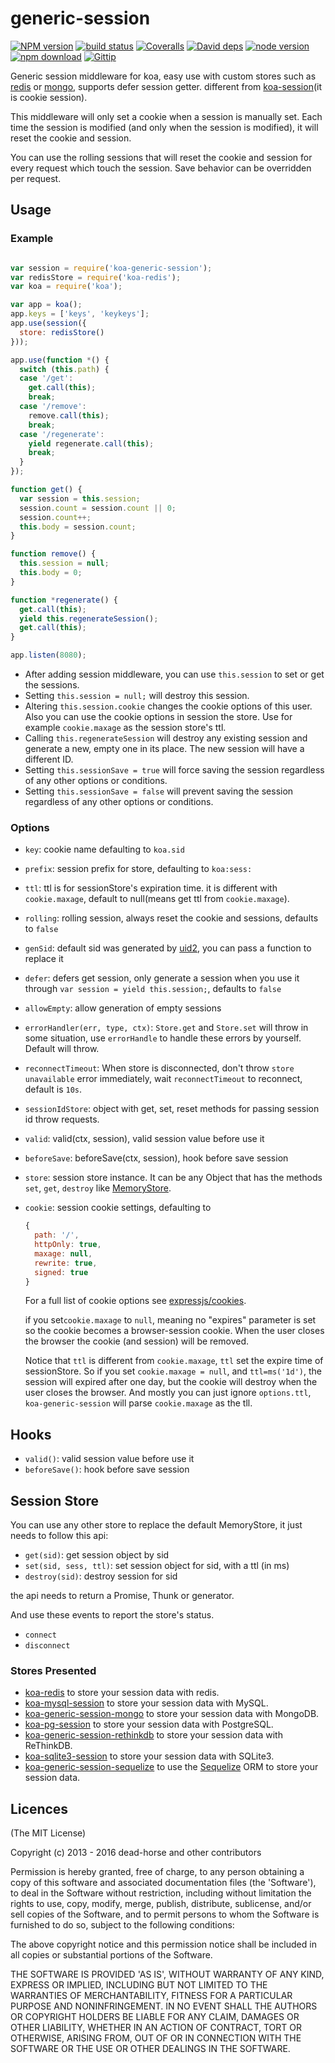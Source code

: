 generic-session
=========

[![NPM version][npm-image]][npm-url]
[![build status][travis-image]][travis-url]
[![Coveralls][coveralls-image]][coveralls-url]
[![David deps][david-image]][david-url]
[![node version][node-image]][node-url]
[![npm download][download-image]][download-url]
[![Gittip][gittip-image]][gittip-url]

[npm-image]: https://img.shields.io/npm/v/koa-generic-session.svg?style=flat-square
[npm-url]: https://npmjs.org/package/koa-generic-session
[travis-image]: https://img.shields.io/travis/koajs/generic-session.svg?style=flat-square
[travis-url]: https://travis-ci.org/koajs/generic-session
[coveralls-image]: https://img.shields.io/coveralls/koajs/generic-session.svg?style=flat-square
[coveralls-url]: https://coveralls.io/r/koajs/generic-session?branch=master
[david-image]: https://img.shields.io/david/koajs/generic-session.svg?style=flat-square
[david-url]: https://david-dm.org/koajs/generic-session
[node-image]: https://img.shields.io/badge/node.js-%3E=_0.11-red.svg?style=flat-square
[node-url]: http://nodejs.org/download/
[download-image]: https://img.shields.io/npm/dm/koa-generic-session.svg?style=flat-square
[download-url]: https://npmjs.org/package/koa-generic-session
[gittip-image]: https://img.shields.io/gittip/dead-horse.svg?style=flat-square
[gittip-url]: https://www.gittip.com/dead-horse/

Generic session middleware for koa, easy use with custom stores such as [redis](https://github.com/koajs/koa-redis) or [mongo](https://github.com/freakycue/koa-generic-session-mongo), supports defer session getter. different from [koa-session](https://github.com/koajs/session)(it is cookie session).

This middleware will only set a cookie when a session is manually set. Each time the session is modified (and only when the session is modified), it will reset the cookie and session.

You can use the rolling sessions that will reset the cookie and session for every request which touch the session.  Save behavior can be overridden per request.

## Usage

### Example

```js

var session = require('koa-generic-session');
var redisStore = require('koa-redis');
var koa = require('koa');

var app = koa();
app.keys = ['keys', 'keykeys'];
app.use(session({
  store: redisStore()
}));

app.use(function *() {
  switch (this.path) {
  case '/get':
    get.call(this);
    break;
  case '/remove':
    remove.call(this);
    break;
  case '/regenerate':
    yield regenerate.call(this);
    break;
  }
});

function get() {
  var session = this.session;
  session.count = session.count || 0;
  session.count++;
  this.body = session.count;
}

function remove() {
  this.session = null;
  this.body = 0;
}

function *regenerate() {
  get.call(this);
  yield this.regenerateSession();
  get.call(this);
}

app.listen(8080);
```

* After adding session middleware, you can use `this.session` to set or get the sessions.
* Setting `this.session = null;` will destroy this session.
* Altering `this.session.cookie` changes the cookie options of this user. Also you can use the cookie options in session the store. Use for example `cookie.maxage` as the session store's ttl.
* Calling `this.regenerateSession` will destroy any existing session and generate a new, empty one in its place. The new session will have a different ID.
* Setting `this.sessionSave = true` will force saving the session regardless of any other options or conditions.
* Setting `this.sessionSave = false` will prevent saving the session regardless of any other options or conditions.

### Options

 * `key`: cookie name defaulting to `koa.sid`
 * `prefix`: session prefix for store, defaulting to `koa:sess:`
 * `ttl`: ttl is for sessionStore's expiration time. it is different with `cookie.maxage`, default to null(means get ttl from `cookie.maxage`).
 * `rolling`: rolling session, always reset the cookie and sessions, defaults to `false`
 * `genSid`: default sid was generated by [uid2](https://github.com/coreh/uid2), you can pass a function to replace it
 * `defer`: defers get session, only generate a session when you use it through `var session = yield this.session;`, defaults to `false`
 * `allowEmpty`: allow generation of empty sessions
 * `errorHandler(err, type, ctx)`: `Store.get` and `Store.set` will throw in some situation, use `errorHandle` to handle these errors by yourself. Default will throw.
 * `reconnectTimeout`: When store is disconnected, don't throw `store unavailable` error immediately, wait `reconnectTimeout` to reconnect, default is `10s`.
 * `sessionIdStore`: object with get, set, reset methods for passing session id throw requests.
 * `valid`: valid(ctx, session), valid session value before use it
 * `beforeSave`: beforeSave(ctx, session), hook before save session
 * `store`: session store instance. It can be any Object that has the methods `set`, `get`, `destroy` like [MemoryStore](https://github.com/koajs/koa-session/blob/master/lib/store.js).
 * `cookie`: session cookie settings, defaulting to
    ```js
    {
      path: '/',
      httpOnly: true,
      maxage: null,
      rewrite: true,
      signed: true
    }
    ```

    For a full list of cookie options see [expressjs/cookies](https://github.com/expressjs/cookies#cookiesset-name--value---options--).
    
    if you set`cookie.maxage` to `null`, meaning no "expires" parameter is set so the cookie becomes a browser-session cookie. When the user closes the browser the cookie (and session) will be removed.
    
    Notice that `ttl` is different from `cookie.maxage`, `ttl` set the expire time of sessionStore. So if you set `cookie.maxage = null`, and `ttl=ms('1d')`, the session will expired after one day, but the cookie will destroy when the user closes the browser.
    And mostly you can just ignore `options.ttl`, `koa-generic-session` will parse `cookie.maxage` as the tll.

## Hooks

- `valid()`: valid session value before use it
- `beforeSave()`: hook before save session

## Session Store

You can use any other store to replace the default MemoryStore, it just needs to follow this api:

* `get(sid)`: get session object by sid
* `set(sid, sess, ttl)`: set session object for sid, with a ttl (in ms)
* `destroy(sid)`: destroy session for sid

the api needs to return a Promise, Thunk or generator.

And use these events to report the store's status.

* `connect`
* `disconnect`

### Stores Presented

- [koa-redis](https://github.com/koajs/koa-redis) to store your session data with redis.
- [koa-mysql-session](https://github.com/tb01923/koa-mysql-session) to store your session data with MySQL.
- [koa-generic-session-mongo](https://github.com/freakycue/koa-generic-session-mongo) to store your session data with MongoDB.
- [koa-pg-session](https://github.com/TMiguelT/koa-pg-session) to store your session data with PostgreSQL.
- [koa-generic-session-rethinkdb](https://github.com/KualiCo/koa-generic-session-rethinkdb) to store your session data with ReThinkDB.
- [koa-sqlite3-session](https://github.com/chichou/koa-sqlite3-session) to store your session data with SQLite3.
- [koa-generic-session-sequelize](https://github.com/natesilva/koa-generic-session-sequelize) to use the [Sequelize](http://docs.sequelizejs.com/) ORM to store your session data.

## Licences
(The MIT License)

Copyright (c) 2013 - 2016 dead-horse and other contributors

Permission is hereby granted, free of charge, to any person obtaining a copy of this software and associated documentation files (the 'Software'), to deal in the Software without restriction, including without limitation the rights to use, copy, modify, merge, publish, distribute, sublicense, and/or sell copies of the Software, and to permit persons to whom the Software is furnished to do so, subject to the following conditions:

The above copyright notice and this permission notice shall be included in all copies or substantial portions of the Software.

THE SOFTWARE IS PROVIDED 'AS IS', WITHOUT WARRANTY OF ANY KIND, EXPRESS OR IMPLIED, INCLUDING BUT NOT LIMITED TO THE WARRANTIES OF MERCHANTABILITY, FITNESS FOR A PARTICULAR PURPOSE AND NONINFRINGEMENT. IN NO EVENT SHALL THE AUTHORS OR COPYRIGHT HOLDERS BE LIABLE FOR ANY CLAIM, DAMAGES OR OTHER LIABILITY, WHETHER IN AN ACTION OF CONTRACT, TORT OR OTHERWISE, ARISING FROM, OUT OF OR IN CONNECTION WITH THE SOFTWARE OR THE USE OR OTHER DEALINGS IN THE SOFTWARE.
